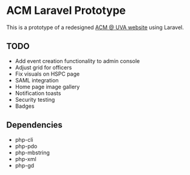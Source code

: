 # ACM Laravel Prototype

This is a prototype of a redesigned [ACM @ UVA website](https://acm.cs.virginia.edu) using Laravel.

## TODO

* Add event creation functionality to admin console
* Adjust grid for officers
* Fix visuals on HSPC page
* SAML integration
* Home page image gallery
* Notification toasts
* Security testing
* Badges

## Dependencies

* php-cli
* php-pdo
* php-mbstring
* php-xml
* php-gd
